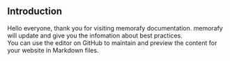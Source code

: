 ## Introduction

Hello everyone, thank you for visiting memorafy documentation. memorafy will update and give you the infomation about best practices.  
You can use the editor on GitHub to maintain and preview the content for your website in Markdown files.